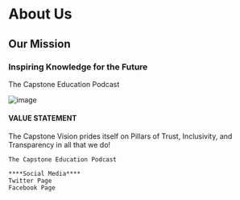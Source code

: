 # About Us 
## Our Mission
### Inspiring Knowledge for the Future

The Capstone Education Podcast 


![image](https://user-images.githubusercontent.com/112129569/187058650-a9600e23-ee27-4e77-aa90-8fdce01869cf.png)


<picture></picture>
#### VALUE STATEMENT
The Capstone Vision prides itself on Pillars of Trust, Inclusivity, and Transparency in all that we do!


```
The Capstone Education Podcast

****Social Media****
Twitter Page 
Facebook Page
```




